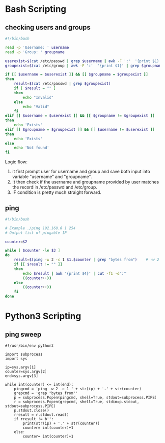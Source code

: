# Bash Scripting
## checking users and groups
```bash
#!/bin/bash

read -p 'Username: ' username
read -p 'Group: ' groupname

userexist=$(cat /etc/passwd | grep $username | awk -F ':'  '{print $1}')    # example result if exists: root ; if not exists ""
groupexist=$(cat /etc/group | awk -F ':'  '{print $1}' | grep $groupname)   # example result if exists: root ; if not exists ""

if [[ $username = $userexist ]] && [[ $groupname = $groupexist ]] 
then
	result=$(cat /etc/passwd | grep $groupexist)
	if [ $result = "" ]
	then
		echo "Invalid"
	else
		echo "Valid"
	fi
elif [[ $username = $userexist ]] && [[ $groupname != $groupexist ]]
then
	echo 'Exists'
elif [[ $groupname = $groupexist ]] && [[ $username != $userexist ]]
then
	echo 'Exists'
else 
	echo 'Not found'
fi
```
Logic flow: 
1. it first prompt user for username and group and save both input into variable "username" and "groupname".
2. It then check if the username and groupname provided by user matches the record in /etc/passwd and /etc/group.
3. IF condition is pretty much straight forward.

## ping
```bash
#!/bin/bash

# Example ./ping 192.168.6 1 254
# Output list of pingable IP

counter=$2

while [ $counter -le $3 ]
do
	result=$(ping -w 2 -c 1 $1.$counter | grep "bytes from")    # -w 2 set the reply wait time to 2 seconds. May increase if network is slow.
	if [[ $result != "" ]]
	then
		echo $result | awk '{print $4}' | cut -f1 -d":"
		((counter++))
	else
		((counter++))
	fi
done
```

# Python3 Scripting
## ping sweep
```python3
#!/usr/bin/env python3

import subprocess
import sys

ip=sys.argv[1]
counter=sys.argv[2]
end=sys.argv[3]

while int(counter) <= int(end):
    pingcmd = 'ping -w 2 -c 1 ' + str(ip) + '.' + str(counter) 
    grepcmd = 'grep "bytes from"'
    p = subprocess.Popen(pingcmd, shell=True, stdout=subprocess.PIPE)
    r = subprocess.Popen(grepcmd, shell=True, stdin=p.stdout, stdout=subprocess.PIPE)
    p.stdout.close()
    rresult = r.stdout.read()
    if rresult != b'':
        print(str(ip) + '.' + str(counter))
        counter= int(counter)+1
    else:
        counter= int(counter)+1
```
